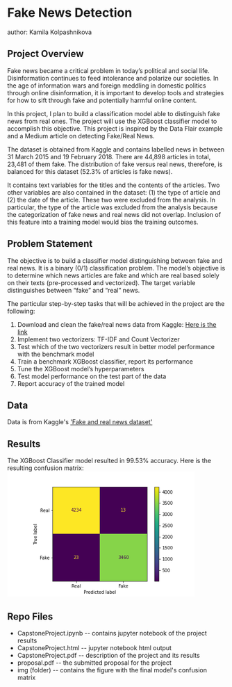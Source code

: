 # Fake News Detection

author: Kamila Kolpashnikova


## Project Overview
Fake news became a critical problem in today’s political and social life. Disinformation continues to feed intolerance and polarize our societies. In the age of information wars and foreign meddling in domestic politics through online disinformation, it is important to develop tools and strategies for how to sift through fake and potentially harmful online content. 

In this project, I plan to build a classification model able to distinguish fake news from real ones. The project will use the XGBoost classifier model to accomplish this objective. This project is inspired by the Data Flair example  and a Medium article   on detecting Fake/Real News.

The dataset is obtained from Kaggle and contains labelled news in between 31 March 2015 and 19 February 2018. There are 44,898 articles in total, 23,481 of them fake. The distribution of fake versus real news, therefore, is balanced for this dataset (52.3% of articles is fake news). 

It contains text variables for the titles and the contents of the articles. Two other variables are also contained in the dataset: (1) the type of article and (2) the date of the article. These two were excluded from the analysis. In particular, the type of the article was excluded from the analysis because the categorization of fake news and real news did not overlap. Inclusion of this feature into a training model would bias the training outcomes. 

## Problem Statement
The objective is to build a classifier model distinguishing between fake and real news. It is a binary (0/1) classification problem. The model’s objective is to determine which news articles are fake and which are real based solely on their texts (pre-processed and vectorized). The target variable distinguishes between “fake” and “real” news.

The particular step-by-step tasks that will be achieved in the project are the following:
1.	Download and clean the fake/real news data from Kaggle: [Here is the link](https://www.kaggle.com/clmentbisaillon/fake-and-real-news-dataset)
2.	Implement two vectorizers: TF-IDF and Count Vectorizer 
3.	Test which of the two vectorizers result in better model performance with the benchmark model
4.	Train a benchmark XGBoost classifier, report its performance
5.	Tune the XGBoost model’s hyperparameters
6.	Test model performance on the test part of the data
7.	Report accuracy of the trained model

## Data

Data is from Kaggle's ['Fake and real news dataset'](https://www.kaggle.com/clmentbisaillon/fake-and-real-news-dataset)

## Results

The XGBoost Classifier model resulted in 99.53% accuracy. Here is the resulting confusion matrix:
![Confusion Matrix](img/conf_matrix.png)

## Repo Files
- CapstoneProject.ipynb -- contains jupyter notebook of the project results
- CapstoneProject.html -- jupyter notebook html output
- CapstoneProject.pdf -- description of the project and its results
- proposal.pdf -- the submitted proposal for the project
- img (folder) -- contains the figure with the final model's confusion matrix